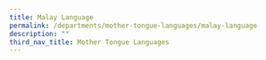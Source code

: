 ```yaml
---
title: Malay Language
permalink: /departments/mother-tongue-languages/malay-language
description: ""
third_nav_title: Mother Tongue Languages
---
```

